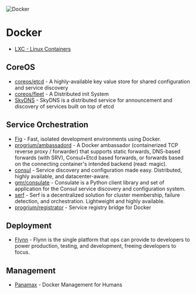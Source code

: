 ![Docker](http://blog.trifork.com/wp-content/uploads/2013/08/Docker-logo.png)

# Docker

- [LXC - Linux Containers](https://linuxcontainers.org/)

## CoreOS

- [coreos/etcd](https://github.com/coreos/etcd) - A highly-available key value store for shared configuration and service discovery
- [coreos/fleet](https://github.com/coreos/fleet) - A Distributed init System
- [SkyDNS](https://github.com/skynetservices/skydns) - SkyDNS is a distributed service for announcement and discovery of services built on top of etcd

## Service Orchestration
- [Fig](http://www.fig.sh/index.html) - Fast, isolated development environments using Docker.
- [progrium/ambassadord](https://github.com/progrium/ambassadord) - A Docker ambassador (containerized TCP reverse proxy / forwarder) that supports static forwards, DNS-based forwards (with SRV), Consul+Etcd based forwards, or forwards based on the connecting container's intended backend (read: magic).
- [consul](http://www.consul.io/) -  Service discovery and configuration made easy. Distributed, highly available, and datacenter-aware.
- [gmr/consulate](https://github.com/gmr/consulate) - Consulate is a Python client library and set of application for the Consul service discovery and configuration system.
- [serf](http://www.serfdom.io/) - Serf is a decentralized solution for cluster membership, failure detection, and orchestration. Lightweight and highly available.
- [progrium/registrator](https://github.com/progrium/registrator) - Service registry bridge for Docker

## Deployment

- [Flynn](https://flynn.io/) - Flynn is the single platform that ops can provide to developers to power production, testing, and development, freeing developers to focus.

## Management

- [Panamax](http://panamax.io/) - Docker Management for Humans
